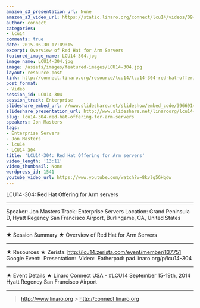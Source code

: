 ```yaml
---
amazon_s3_presentation_url: None
amazon_s3_video_url: https://static.linaro.org/connect/lcu14/videos/09-17-Wednesday/LCU14-304-%20Red%20Hat%20Offering%20for%20ARM%20servers.mp4
author: connect
categories:
- lcu14
comments: true
date: 2015-06-30 17:09:15
excerpt: Overview of Red Hat for Arm Servers
featured_image_name: LCU14-304.jpg
image_name: LCU14-304.jpg
image: /assets/images/featured-images/LCU14-304.jpg
layout: resource-post
link: http://connect.linaro.org/resource/lcu14/lcu14-304-red-hat-offering-for-arm-servers/
post_format:
- Video
session_id: LCU14-304
session_track: Enterprise
slideshare_embed_url: //www.slideshare.net/slideshow/embed_code/39669148
slideshare_presentation_url: http://www.slideshare.net/linaroorg/lcu14-304-linaro-connectusa2014
slug: lcu14-304-red-hat-offering-for-arm-servers
speakers: Jon Masters
tags:
- Enterprise Servers
- Jon Masters
- lcu14
- LCU14-304
title: 'LCU14-304: Red Hat Offering for Arm servers'
video_length: '13:11'
video_thumbnail: None
wordpress_id: 1541
youtube_video_url: https://www.youtube.com/watch?v=8kvlg5GHqdw
---
```


LCU14-304: Red Hat Offering for Arm servers

---

Speaker: Jon Masters
Track: Enterprise Servers
Location: Grand Peninsula D, Hyatt Regency San Francisco Airport, Burlingame, CA, United States

---

★ Session Summary ★
Overview of Red Hat for Arm Servers

---

★ Resources ★
Zerista: http://lcu14.zerista.com/event/member/137751
Google Event: 
Presentation: 
Video: 
Eatherpad: pad.linaro.org/p/lcu14-304

---

★ Event Details ★
Linaro Connect USA - #LCU14
September 15-19th, 2014
Hyatt Regency San Francisco Airport

---

> http://www.linaro.org > http://connect.linaro.org
